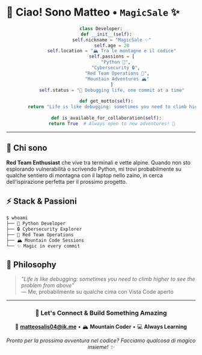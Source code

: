 # 🚀 Ciao! Sono Matteo • `MagicSale` ✨

<div align="center">

```python
class Developer:
    def __init__(self):
        self.nickname = "MagicSale ✨"
        self.age = 20
        self.location = "🏔️ Tra le montagne e il codice"
        self.passions = [
            "Python 🐍", 
            "Cybersecurity 🔒", 
            "Red Team Operations 🎯",
            "Mountain Adventures 🏔️"
        ]
        self.status = "🔄 Debugging life, one commit at a time"
    
    def get_motto(self):
        return "Life is like debugging: sometimes you need to climb higher to see the problem from above"
    
    def is_available_for_collaboration(self):
        return True  # Always open to new adventures! 🌟
```

</div>

---

## 🎯 **Chi sono**
**Red Team Enthusiast** che vive tra terminali e vette alpine. Quando non sto esplorando vulnerabilità o scrivendo Python, mi trovi probabilmente su qualche sentiero di montagna con il laptop nello zaino, in cerca dell'ispirazione perfetta per il prossimo progetto.

## ⚡ **Stack & Passioni**
```bash
$ whoami
├── 🐍 Python Developer
├── 🔒 Cybersecurity Explorer  
├── 🎯 Red Team Operations
├── 🏔️ Mountain Code Sessions
└── ✨ Magic in every commit
```

## 💭 **Philosophy**
> *"Life is like debugging: sometimes you need to climb higher to see the problem from above"*  
> — Me, probabilmente su qualche cima con Vista Code aperto

---

<div align="center">

### 🤝 **Let's Connect & Build Something Amazing**

📧 **matteosalis04@ik.me** • 🏔️ **Mountain Coder** • 💻 **Always Learning**

*Pronto per la prossima avventura nel codice? Facciamo qualcosa di magico insieme! ✨*

</div>
